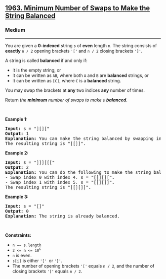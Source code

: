 <h2><a href="https://leetcode.com/problems/minimum-number-of-swaps-to-make-the-string-balanced/">1963. Minimum Number of Swaps to Make the String Balanced</a></h2><h3>Medium</h3><hr><div style="user-select: auto;"><p style="user-select: auto;">You are given a <strong style="user-select: auto;">0-indexed</strong> string <code style="user-select: auto;">s</code> of <strong style="user-select: auto;">even</strong> length <code style="user-select: auto;">n</code>. The string consists of <strong style="user-select: auto;">exactly</strong> <code style="user-select: auto;">n / 2</code> opening brackets <code style="user-select: auto;">'['</code> and <code style="user-select: auto;">n / 2</code> closing brackets <code style="user-select: auto;">']'</code>.</p>

<p style="user-select: auto;">A string is called <strong style="user-select: auto;">balanced</strong> if and only if:</p>

<ul style="user-select: auto;">
	<li style="user-select: auto;">It is the empty string, or</li>
	<li style="user-select: auto;">It can be written as <code style="user-select: auto;">AB</code>, where both <code style="user-select: auto;">A</code> and <code style="user-select: auto;">B</code> are <strong style="user-select: auto;">balanced</strong> strings, or</li>
	<li style="user-select: auto;">It can be written as <code style="user-select: auto;">[C]</code>, where <code style="user-select: auto;">C</code> is a <strong style="user-select: auto;">balanced</strong> string.</li>
</ul>

<p style="user-select: auto;">You may swap the brackets at <strong style="user-select: auto;">any</strong> two indices <strong style="user-select: auto;">any</strong> number of times.</p>

<p style="user-select: auto;">Return <em style="user-select: auto;">the <strong style="user-select: auto;">minimum</strong> number of swaps to make </em><code style="user-select: auto;">s</code> <em style="user-select: auto;"><strong style="user-select: auto;">balanced</strong></em>.</p>

<p style="user-select: auto;">&nbsp;</p>
<p style="user-select: auto;"><strong style="user-select: auto;">Example 1:</strong></p>

<pre style="user-select: auto;"><strong style="user-select: auto;">Input:</strong> s = "][]["
<strong style="user-select: auto;">Output:</strong> 1
<strong style="user-select: auto;">Explanation:</strong> You can make the string balanced by swapping index 0 with index 3.
The resulting string is "[[]]".
</pre>

<p style="user-select: auto;"><strong style="user-select: auto;">Example 2:</strong></p>

<pre style="user-select: auto;"><strong style="user-select: auto;">Input:</strong> s = "]]][[["
<strong style="user-select: auto;">Output:</strong> 2
<strong style="user-select: auto;">Explanation:</strong> You can do the following to make the string balanced:
- Swap index 0 with index 4. s = "[]][][".
- Swap index 1 with index 5. s = "[[][]]".
The resulting string is "[[][]]".
</pre>

<p style="user-select: auto;"><strong style="user-select: auto;">Example 3:</strong></p>

<pre style="user-select: auto;"><strong style="user-select: auto;">Input:</strong> s = "[]"
<strong style="user-select: auto;">Output:</strong> 0
<strong style="user-select: auto;">Explanation:</strong> The string is already balanced.
</pre>

<p style="user-select: auto;">&nbsp;</p>
<p style="user-select: auto;"><strong style="user-select: auto;">Constraints:</strong></p>

<ul style="user-select: auto;">
	<li style="user-select: auto;"><code style="user-select: auto;">n == s.length</code></li>
	<li style="user-select: auto;"><code style="user-select: auto;">2 &lt;= n &lt;= 10<sup style="user-select: auto;">6</sup></code></li>
	<li style="user-select: auto;"><code style="user-select: auto;">n</code> is even.</li>
	<li style="user-select: auto;"><code style="user-select: auto;">s[i]</code> is either <code style="user-select: auto;">'[' </code>or <code style="user-select: auto;">']'</code>.</li>
	<li style="user-select: auto;">The number of opening brackets <code style="user-select: auto;">'['</code> equals <code style="user-select: auto;">n / 2</code>, and the number of closing brackets <code style="user-select: auto;">']'</code> equals <code style="user-select: auto;">n / 2</code>.</li>
</ul>
</div>